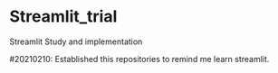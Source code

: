 # Streamlit_trial
Streamlit Study and implementation

#20210210: Established this repositories to remind me learn streamlit.
